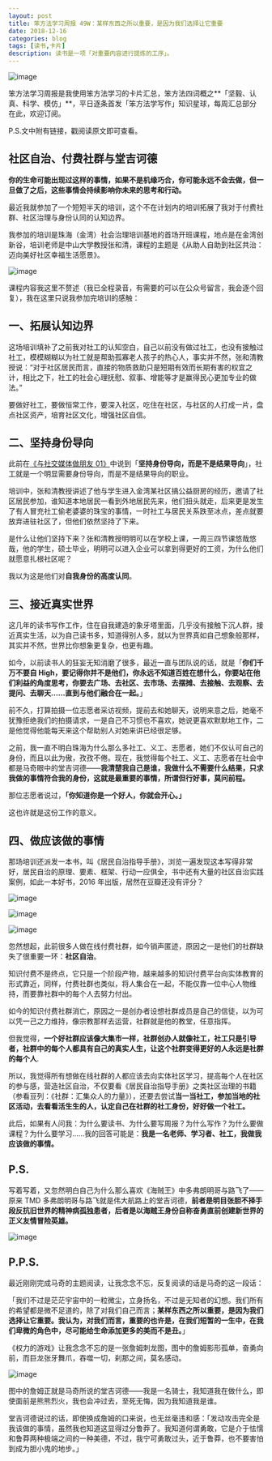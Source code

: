 ```yaml
---
layout: post
title: 笨方法学习周报 49W：某样东西之所以重要，是因为我们选择让它重要
date: 2018-12-16
categories: blog
tags: [读书,卡片]
description: 读书是一项「对重要内容进行提炼的工序」。
---
```



![image](http://upload-images.jianshu.io/upload_images/32598-64c0507838465bce?imageMogr2/auto-orient/strip%7CimageView2/2/w/1240)

笨方法学习周报是我使用笨方法学习的卡片汇总，笨方法四词概之**「坚毅、认真、科学、模仿」**，平日逐条首发「笨方法学写作」知识星球，每周汇总部分在此，欢迎订阅。

P.S.文中附有链接，戳阅读原文即可查看。

## 社区自治、付费社群与堂吉诃德

**你的生命可能出现过这样的事情，如果不是机缘巧合，你可能永远不会去做，但一旦做了之后，这些事情会持续影响你未来的思考和行动。**

最近我就参加了一个短短半天的培训，这个不在计划内的培训拓展了我对于付费社群、社区治理与身份认同的认知边界。

我参加的培训是珠海（金湾）社会治理培训基地的首场开班课程，地点是在金湾创新谷，培训老师是中山大学教授张和清，课程的主题是《从助人自助到社区共治：迈向美好社区幸福生活愿景》。

![image](http://upload-images.jianshu.io/upload_images/32598-b7ebce17ea9b858c?imageMogr2/auto-orient/strip%7CimageView2/2/w/1240)

课程内容我这里不赘述（我已全程录音，有需要的可以在公众号留言，我会逐个回复），我在这里只说我参加完培训的感触：

## 一、拓展认知边界

这场培训填补了之前我对社工的认知空白，自己以前没有做过社工，也没有接触过社工，模模糊糊以为社工就是帮助孤寡老人孩子的热心人，事实并不然，张和清教授说：“对于社区居民而言，直接的物质救助只是短期有效而长期有害的权宜之计，相比之下，社工的社会心理抚慰、叙事、增能等才是赢得民心更加专业的做法。”

要做好社工，要做恒常工作，要深入社区，吃住在社区，与社区的人打成一片，盘点社区资产，培育社区文化，增强社区自信。

## 二、坚持身份导向

此前在[《与社交媒体做朋友 01》](https://mp.weixin.qq.com/s?__biz=MzA4MTQ0NDQxNg==&mid=2650639855&idx=1&sn=487471dacb38a8047dbf3c8b61012d9d&chksm=879dc6c0b0ea4fd61c6bcd81c846487975d38a22a03bb28e4d47e58c76539685e48fc13bcf6c&token=1876079807&lang=zh_CN&scene=21#wechat_redirect)中说到「**坚持身份导向，而是不是结果导向**」，社工就是一个明显需要身份导向，而是不是结果导向的职业。

培训中，张和清教授讲述了他与学生进入金湾某社区搞公益厨房的经历，邀请了社区居民参加，谁知道本地居民一看到外地居民先来，他们扭头就走，后来更是发生了有人冒充社工偷老婆婆的珠宝的事情，一时社工与居民关系跌至冰点，差点就要放弃进驻社区了，但他们依然坚持了下来。

是什么让他们坚持下来？张和清教授明明可以在学校上课，一周三四节课悠哉悠哉，他的学生，硕士毕业，明明可以进入企业可以拿到得更好的工资，为什么他们就愿意扎根社区呢？

我以为这是他们对**自我身份的高度认同**。

## 三、接近真实世界

这几年的读书写作工作，住在自我建造的象牙塔里面，几乎没有接触下沉人群，接近真实生活，以为自己读书多，知道得别人多，就以为世界真如自己想象般那样，其实并不然，世界比你想象更复杂，也更有趣。

如今，以前读书人的狂妄无知消磨了很多，最近一直与团队说的话，就是「**你们千万不要自 High，要记得你并不是他们，你永远不知道百姓在想什么，你要站在他们利益的角度思考，你要去广场、去社区、去市场、去摆摊、去接触、去观察、去提问、去聊天……直到与他们融合在一起。**」

前不久，打算拍摄一位志愿者采访视频，提前去和她聊天，说明来意之后，她毫不犹豫拒绝我们的拍摄请求，一是自己不习惯也不喜欢，她说更喜欢默默地工作，二是他觉得他能每天来这个帮助别人对她来讲已经很足够。

之前，我一直不明白珠海为什么那么多社工、义工、志愿者，她们不仅认可自己的身份，而且以此为傲，孜孜不倦。现在，我觉得每个社工、义工、志愿者在社会中都是马奇眼中的堂吉诃德——**我清楚我自己是谁，我做什么不需要什么结果，只求我做的事情符合我的身份，这就是最重要的事情，所谓但行好事，莫问前程。**

那位志愿者说过，**「你知道你是一个好人，你就会开心。」**

这也许就是这份工作的意义。

## 四、做应该做的事情

那场培训还派发一本书，叫《居民自治指导手册》，浏览一遍发现这本写得非常好，居民自治的原理、要素、框架、行动一应俱全，书中还有大量的社区自治实践案例，如此一本好书，2016 年出版，居然在豆瓣还没有评分？

![image](http://upload-images.jianshu.io/upload_images/32598-46e8a040a5b3c381?imageMogr2/auto-orient/strip%7CimageView2/2/w/1240)

![image](http://upload-images.jianshu.io/upload_images/32598-571512718894f8f1?imageMogr2/auto-orient/strip%7CimageView2/2/w/1240)

![image](http://upload-images.jianshu.io/upload_images/32598-d69ab38810a106ef?imageMogr2/auto-orient/strip%7CimageView2/2/w/1240)

忽然想起，此前很多人做在线付费社群，如今销声匿迹，原因之一是他们的社群缺失了很重要一环：**社区自治**。

知识付费不是终点，它只是一个阶段产物，越来越多的知识付费平台向实体教育的形式靠近，同样，付费社群也类似，将人集合在一起，不能仅靠一位中心人物维持，而要靠社群中的每个人去努力付出。

如今的知识付费社群消亡，原因之一是创办者设想社群成员是自己的信徒，以为可以凭一己之力维持，像宗教那样去运营，社群就是他的教堂，任意指挥。

但我觉得，**一个好社群应该像大集市一样，社群创办人就像社工，社工只是引导者，社群中的每个人都具有自己的真实人生，让这个社群变得更好的人永远是社群的每个人**.

所以，我觉得所有想做在线社群的人都应该去向实体社区学习，提高每个人在社区的参与感，营造社区自治，不仅要看《居民自治指导手册》之类社区治理的书籍（参看豆列：《社群：汇集众人的力量》），还要去尝试**当一当社工，参加当地的社区活动，去看看活生生的人，认定自己在社群的社工身份，好好做一个社工。**

此后，如果有人问我：为什么要读书、为什么要写周报？为什么写作？为什么要做课程？为什么要学习……我的回答可能是：**我是一名老师、学习者、社工，我做我应该做的事情。**

## P.S.

写着写着，又忽然明白自己为什么那么喜欢《海贼王》中多弗朗明哥与路飞了——原来 TMD 多弗朗明哥与路飞就是伟大航路上的堂吉诃德，**前者是明目张胆不择手段反抗旧世界的精神病孤独患者，后者是以海贼王身份自称奋勇直前创建新世界的正义友情冒险英雄。**



![image](http://upload-images.jianshu.io/upload_images/32598-614ffe7029bc7fa3?imageMogr2/auto-orient/strip%7CimageView2/2/w/1240)

## P.P.S.

最近刚刚完成马奇的主题阅读，让我念念不忘，反复阅读的话是马奇的这一段话：

「我们不过是茫茫宇宙中的一粒微尘，立身扬名，不过是无知者的幻想。我们所有的希望都是微不足道的，除了对我们自己而言；**某样东西之所以重要，是因为我们选择让它重要。我认为，对我们而言，重要的也许是，在我们短暂的一生中，在我们卑微的角色中，尽可能给生命添加更多的美而不是丑。**」

《权力的游戏》让我念念不忘的是一张詹姆刺龙图，图中的詹姆影形孤单，奋勇向前，而巨龙张牙舞爪，吞噬一切，刹那之间，莫名感动。

![image](https://z3.ax1x.com/2021/07/06/RIwtzD.jpg)

图中的詹姆正就是马奇所说的堂吉诃德——我是一名骑士，我知道我在做什么，即使面前是熊熊烈火，我也会冲过去，至死无悔，因为我知道我是谁。

堂吉诃德说过的话，即使换成詹姆的口来说，也无丝毫违和感：「发动攻击完全是我该做的事情，虽然我也知道这显得过分鲁莽了。我知道何谓勇敢，它是介于怯懦和鲁莽两种极端之间的一种美德，不过，我宁可勇敢过头，近于鲁莽，也不要害怕到成为胆小鬼的地步。」
